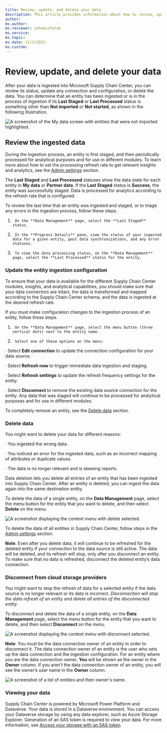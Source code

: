 ```yaml
---
title: Review, update, and delete your data
description: This article provides information about how to review, update, and delete your data in Microsoft Supply Chain Center.
author: 
ms.author: 
ms.reviewer: johnmichalak
ms.service: 
ms.topic: 
ms.date: 11/3/2023
ms.custom:
---
```


# Review, update, and delete your data

After your data is ingested into Microsoft Supply Chain Center, you can review its status, update any connection and configuration, or delete the data. You can determine that an entity has been ingested or is in the process of ingestion if its **Last Staged** or **Last Processed** status is something other than **Not imported** or **Not started**, as shown in the following illustration.

![A screenshot of the My data screen with entities that were not imported highlighted.](//:0)

## Review the ingested data

During the ingestion process, an entity is first staged, and then periodically processed for analytical purposes and for use in different modules. To learn more about how to set the processing refresh rate to get relevant insights and analytics, see the [Admin settings](https://microsoft-my.sharepoint.com/personal/johnmichalak_microsoft_com/Documents/Documents/Windblade%20Conversion/ReviewUpdateDeleteData.docx#_Admin_settings) section.

The **Last Staged** and **Last Processed** statuses show the data state for each entity in **My data** or **Partner data**. If the **Last Staged** status is **Success**, the entity was successfully staged. Data is processed for analytics according to the refresh rate that is configured.

To review the last time that an entity was ingested and staged, or to triage any errors in the ingestion process, follow these steps.

1.      On the **Data Management** page, select the **Last Staged** status.

2.      In the **Progress Details** pane, view the status of your ingested data for a given entity, past data synchronizations, and any error statuses.

3.      To view the data processing status, on the **Data Management** page, select the **Last Processed** status for the entity.

  

### Update the entity ingestion configuration

To ensure that your data is available for the different Supply Chain Center modules, insights, and analytical capabilities, you should make sure that your data connectors are intact, the data is transformed and mapped according to the Supply Chain Center schema, and the data is ingested at the desired refresh rate.

If you must make configuration changes to the ingestion process of an entity, follow these steps.

1.      On the **Data Management** page, select the menu button (three vertical dots) next to the entity name.

2.      Select one of these options on the menu:

·      Select **Edit connection** to update the connection configuration for your data source.

·      Select **Refresh now** to trigger immediate data ingestion and staging.

·      Select **Refresh settings** to update the refresh frequency settings for the entity.

·      Select **Disconnect** to remove the existing data source connection for the entity. Any data that was staged will continue to be processed for analytical purposes and for use in different modules.

To completely remove an entity, see the [Delete data](https://microsoft-my.sharepoint.com/personal/johnmichalak_microsoft_com/Documents/Documents/Windblade%20Conversion/ReviewUpdateDeleteData.docx#_Delete_data) section.

### Delete data

You might want to delete your data for different reasons:

·      You ingested the wrong data.

·      You noticed an error for the ingested data, such as an incorrect mapping of attributes or duplicate values.

·      The data is no longer relevant and is skewing reports.

Data deletion lets you delete all entries of an entity that has been ingested into Supply Chain Center. After an entity is deleted, you can ingest the data again into the same destination entity.

To delete the data of a single entity, on the **Data Management** page, select the menu button for the entity that you want to delete, and then select **Delete** on the menu.

![A screenshot displaying the context menu with delete selected.](//:0)

To delete the data of all entities in Supply Chain Center, follow steps in the [Admin settings](https://microsoft-my.sharepoint.com/personal/johnmichalak_microsoft_com/Documents/Documents/Windblade%20Conversion/ReviewUpdateDeleteData.docx#_Admin_settings) section.

**Note**. Even after you delete data, it will continue to be refreshed for the deleted entity if your connection to the data source is still active. The data will be deleted, and its refresh will stop, only after you disconnect an entity. To make sure that no data is refreshed, disconnect the deleted entity’s data connection.

### Disconnect from cloud storage providers

You might want to stop the refresh of data for a selected entity if the data source is no longer relevant or its data is incorrect. _Disconnection will stop the data refresh of an entity and delete all entries of the disconnected entity._

To disconnect and delete the data of a single entity, on the **Data Management** page, select the menu button for the entity that you want to delete, and then select **Disconnect** on the menu.

![A screenshot displaying the context menu with disconnect selected.](//:0)

**Note**. You must be the data connection owner of an entity in order to disconnect it. The data connection owner of an entity is the user who sets up the data connection and the ingestion configuration. For an entity where you are the data connection owner, **You** will be shown as the owner in the **Owner** column. If you aren’t the data connection owner of an entity, you will see the owner’s user name in the **Owner** column.

![A screenshot of a list of entities and their owner's name.](//:0)

### Viewing your data

Supply Chain Center is powered by Microsoft Power Platform and Dataverse. Your data is stored in a Dataverse environment. You can access your Dataverse storage by using any data explorer, such as Azure Storage Explorer. Generation of an SAS token is required to view your data. For more information, see [Access your storage with an SAS token](https://learn.microsoft.com/en-us/power-platform/admin/storage-sas-token).
